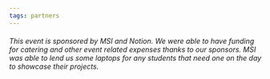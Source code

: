```yaml
---
tags: partners
---
```


###### This event is sponsored by MSI and Notion. We were able to have funding for catering and other event related expenses thanks to our sponsors. MSI was able to lend us some laptops for any students that need one on the day to showcase their projects. 